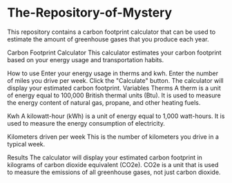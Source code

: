# The-Repository-of-Mystery
This repository contains a carbon footprint calculator that can be used to estimate the amount of greenhouse gases that you produce each year. 


Carbon Footprint Calculator
This calculator estimates your carbon footprint based on your energy usage and transportation habits.

How to use
Enter your energy usage in therms and kwh.
Enter the number of miles you drive per week.
Click the "Calculate" button.
The calculator will display your estimated carbon footprint.
Variables
Therms
A therm is a unit of energy equal to 100,000 British thermal units (Btu). It is used to measure the energy content of natural gas, propane, and other heating fuels.

Kwh
A kilowatt-hour (kWh) is a unit of energy equal to 1,000 watt-hours. It is used to measure the energy consumption of electricity.

Kilometers driven per week
This is the number of kilometers you drive in a typical week.

Results
The calculator will display your estimated carbon footprint in kilograms of carbon dioxide equivalent (CO2e). CO2e is a unit that is used to measure the emissions of all greenhouse gases, not just carbon dioxide.